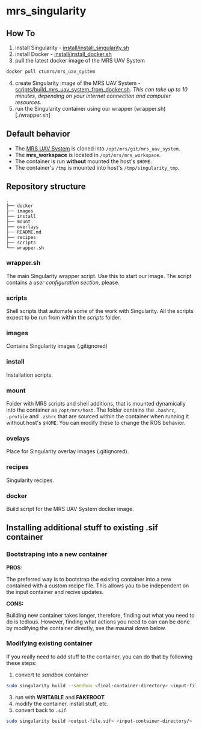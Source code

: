 # mrs_singularity

## How To

1. install Singularity - [install/install_singularity.sh](./install/install_singularity.sh)
2. install Docker - [install/install_docker.sh](./install/install_docker.sh)
3. pull the latest docker image of the MRS UAV System
```bash
docker pull ctumrs/mrs_uav_system
```
4. create Singularity image of the MRS UAV System - [scripts/build_mrs_uav_system_from_docker.sh](scripts/build_mrs_uav_system_from_docker.sh). _This can take up to 10 minutes, depending on your internet connection and computer resources._
5. run the Singularity container using our wrapper (wrapper.sh)[./wrapper.sh]

## Default behavior

* The [MRS UAV System](https://github.com/ctu-mrs/mrs_uav_system) is cloned into `/opt/mrs/git/mrs_uav_system`.
* The **mrs_workspace** is located in `/opt/mrs/mrs_workspace`.
* The container is run **without** mounted the host's `$HOME`.
* The container's `/tmp` is mounted into host's `/tmp/singularity_tmp`.

## Repository structure

```
.
├── docker
├── images
├── install
├── mount
├── overlays
├── README.md
├── recipes
├── scripts
└── wrapper.sh
```

### wrapper.sh

The main Singularity wrapper script.
Use this to start our image.
The script contains a _user configuration section_, please.

### scripts

Shell scripts that automate some of the work with Singularity.
All the scripts expect to be run from within the _scripts_ folder.

### images

Contains Singularity images (.gitignored)

### install

Installation scripts.

### mount

Folder with MRS scripts and shell additions, that is mounted dynamically into the container as `/opt/mrs/host`.
The folder contains the `.bashrc`, `.profile` and `.zshrc` that are sourced within the container when running it without host's `$HOME`.
You can modify these to change the ROS behavior.

### ovelays

Place for Singularity overlay images (.gitignored).

### recipes

Singularity recipes.

### docker

Build script for the MRS UAV System docker image.

## Installing additional stuff to existing .sif container

### Bootstraping into a new container

**PROS**:

The preferred way is to bootstrap the existing container into a new contained with a custom recipe file.
This allows you to be independent on the input container and recive updates.

**CONS:**

Building new container takes longer, therefore, finding out what you need to do is tedious.
However, finding what actions you need to can can be done by modifying the container directly, see the maunal down below.

### Modifying existing container

If you really need to add stuff to the container, you can do that by following these steps:

1. convert to _sandbox_ container
```bash
sudo singularity build --sandbox <final-container-directory> <input-file.sif>
```
3. run with **WRITABLE** and **FAKEROOT**
4. modify the container, install stuff, etc.
5. convert back to `.sif`
```bash
sudo singularity build <output-file.sif> <input-container-directory/>
```
